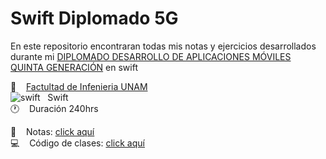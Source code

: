 # Swift Diplomado 5G

En este repositorio encontraran todas mis notas y ejercicios desarrollados durante mi [DIPLOMADO DESARROLLO DE APLICACIONES MÓVILES QUINTA GENERACIÓN](http://ioslab.ingenieria.unam.mx/) en swift


:school:&nbsp;&nbsp;&nbsp;&nbsp;[Factultad de Infenieria UNAM](http://ioslab.ingenieria.unam.mx/)<br>
![swift](https://github.com/mglacay0/mglacay0/blob/main/swift_icon.png)&nbsp;&nbsp;&nbsp;Swift<br>
:clock1:&nbsp;&nbsp;&nbsp;&nbsp;Duración 240hrs

:page_with_curl:&nbsp;&nbsp;&nbsp;&nbsp;Notas: [click aquí](https://github.com/mglacayo07/swift/wiki)<br>
:computer:&nbsp;&nbsp;&nbsp;&nbsp;Código de clases: [click aquí](https://github.com/mglacayo07/swift/tree/main/clases)
